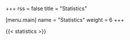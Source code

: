 +++
rss = false
title = "Statistics"

[menu.main]
name = "Statistics"
weight = 6
+++

{{< statistics >}}